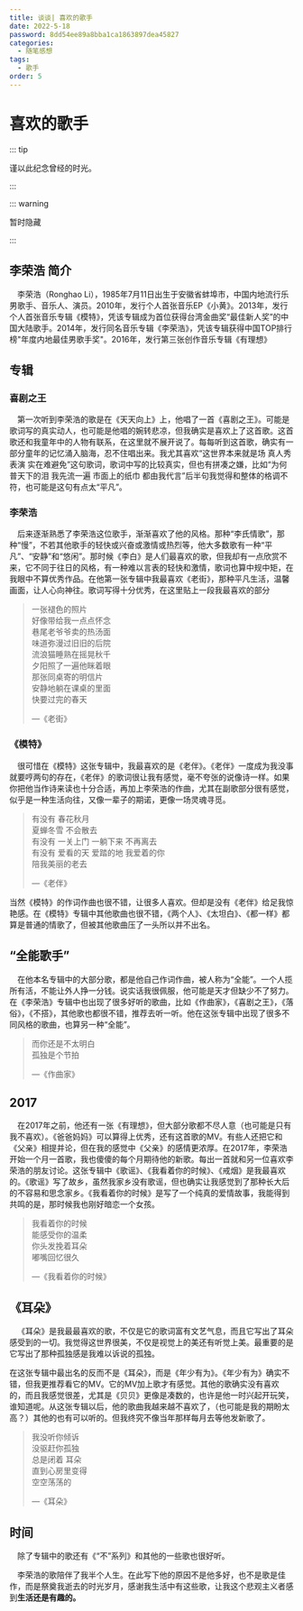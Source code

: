 ```yaml
---
title: 谈谈| 喜欢的歌手
date: 2022-5-18
password: 8dd54ee89a8bba1ca1863897dea45827
categories:
  - 随笔感想
tags:
  - 歌手
order: 5
---
```


# 喜欢的歌手

::: tip 

谨以此纪念曾经的时光。

:::

::: warning

暂时隐藏

:::

<div v-if="0">

## 李荣浩 简介

&emsp;李荣浩（Ronghao Li），1985年7月11日出生于安徽省蚌埠市，中国内地流行乐男歌手、音乐人、演员。2010年，发行个人首张音乐EP《小黄》。2013年，发行个人首张音乐专辑《模特》，凭该专辑成为首位获得台湾金曲奖“最佳新人奖”的中国大陆歌手。2014年，发行同名音乐专辑《李荣浩》，凭该专辑获得中国TOP排行榜"年度内地最佳男歌手奖"。2016年，发行第三张创作音乐专辑《有理想》



## 专辑

### 喜剧之王

&emsp;第一次听到李荣浩的歌是在《天天向上》上，他唱了一首《喜剧之王》。可能是歌词写的真实动人，也可能是他唱的婉转悲凉，但我确实是喜欢上了这首歌。这首歌还和我童年中的人物有联系，在这里就不展开说了。每每听到这首歌，确实有一部分童年的记忆涌入脑海，忍不住唱出来。我尤其喜欢“这世界本来就是场 真人秀表演 实在难避免”这句歌词，歌词中写的比较真实，但也有拼凑之嫌，比如“为何 普天下的泪 我先流一遍 市面上的纸巾 都由我代言”后半句我觉得和整体的格调不符，也可能是这句有点太“平凡”。

### 李荣浩

&emsp;后来逐渐熟悉了李荣浩这位歌手，渐渐喜欢了他的风格。那种“李氏情歌”，那种“慢”，不若其他歌手的轻快或兴奋或激情或热烈等，他大多数歌有一种“平凡”、“安静”和“悠闲”。那时候《李白》是人们最喜欢的歌，但我却有一点欣赏不来，它不同于往日的风格，有一种难以言表的轻快和激情，歌词也算中规中矩，在我眼中不算优秀作品。在他第一张专辑中我最喜欢《老街》，那种平凡生活，温馨画面，让人心向神往。歌词写得十分优秀，在这里贴上一段我最喜欢的部分

> 一张褪色的照片<br/>好像带给我一点点怀念<br/>巷尾老爷爷卖的热汤面<br/>味道弥漫过旧旧的后院<br/>流浪猫睡熟在摇晃秋千<br/>夕阳照了一遍他眯着眼<br/>那张同桌寄的明信片<br/>安静地躺在课桌的里面<br/>快要过完的春天
>
> —《老街》

### 《模特》

&emsp;很可惜在《模特》这张专辑中，我最喜欢的是《老伴》。《老伴》一度成为我没事就要哼两句的存在，《老伴》的歌词很让我有感觉，毫不夸张的说像诗一样。如果你把他当作诗来读也十分合适，再加上李荣浩的作曲，尤其在副歌部分很有感觉，似乎是一种生活向往，又像一辈子的期诺，更像一场灵魂寻觅。

> 有没有 春花秋月<br/>夏蝉冬雪 不会散去<br/>有没有 一关上门 一躺下来 不再离去<br/>有没有 爱看的天 爱踏的地 我爱着的你<br/>陪我美丽的老去
>
> —《老伴》

当然《模特》的作词作曲也很不错，让很多人喜欢。但却是没有《老伴》给足我惊艳感。在《模特》专辑中其他歌曲也很不错，《两个人》、《太坦白》、《都一样》都算是普通的情歌了，但被其他歌曲压了一头所以并不出名。

## “全能歌手”

&emsp;在他本名专辑中的大部分歌，都是他自己作词作曲，被人称为“全能”。一个人揽所有活，不能让外人挣一分钱。说实话我很佩服，他可能是天才但缺少不了努力。在《李荣浩》专辑中也出现了很多好听的歌曲，比如《作曲家》，《喜剧之王》，《落俗》，《不搭》，其他歌也都很不错，推荐去听一听。他在这张专辑中出现了很多不同风格的歌曲，也算另一种“全能”。

> 而你还是不太明白<br/>孤独是个节拍
>
> —《作曲家》

## 2017

&emsp;在2017年之前，他还有一张《有理想》，但大部分歌都不尽人意（也可能是只有我不喜欢）。《爸爸妈妈》可以算得上优秀，还有这首歌的MV。有些人还把它和《父亲》相提并论，但在我的感觉中《父亲》的感情更浓厚。在2017年，李荣浩开始一个月一首歌，我也傻傻的每个月期待他的新歌。每出一首就和另一位喜欢李荣浩的朋友讨论。这张专辑中《歌谣》、《我看着你的时候》、《戒烟》是我最喜欢的。《歌谣》写了故乡，虽然我家乡没有歌谣，但也确实让我感觉到了那种长大后的不容易和思念家乡。《我看着你的时候》是写了一个纯真的爱情故事，我能得到共鸣的是，那时候我也刚好暗恋一个女孩。

> 我看着你的时候<br/>能感受你的温柔<br/>你头发挽着耳朵<br/>嘟嘴回忆很久<br/>
>
> —《我看着你的时候》

## 《耳朵》

&emsp;《耳朵》是我最最喜欢的歌，不仅是它的歌词富有文艺气息，而且它写出了耳朵感受到的一切。我觉得这世界很美，不仅是视觉上的美还有听觉上美。最重要的是它写出了那种孤独感是我难以诉说的孤独。

在这张专辑中最出名的反而不是《耳朵》，而是《年少有为》。《年少有为》确实不错，但我更推荐看它的MV。它的MV加上歌才有感觉。其他的歌确实没有喜欢的，而且我感觉很差，尤其是《贝贝》更像是凑数的，也许是他一时兴起开玩笑，谁知道呢。从这张专辑以后，他的歌曲我越来越不喜欢了，（也可能是我的期盼太高？）其他的也有可以听的。但我终究不像当年那样每月去等他发新歌了。

> 我没听你倾诉<br/>没驱赶你孤独<br/>总是闭着 耳朵<br/>直到心房里变得<br/>空空荡荡的
>
> —《耳朵》

## 时间

&emsp;除了专辑中的歌还有《“不”系列》和其他的一些歌也很好听。

&emsp;李荣浩的歌陪伴了我半个人生。在此写下他的原因不是他多好，也不是歌是佳作，而是祭奠我逝去的时光岁月，感谢我生活中有这些歌，让我这个悲观主义者感到**生活还是有趣的。**

</div>
